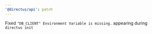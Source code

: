 ```yaml
---
'@directus/api': patch
---
```


Fixed `"DB_CLIENT" Environment Variable is missing.` appearing during `directus init`
